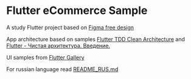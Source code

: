 # Flutter eCommerce Sample

A study Flutter project based on [Figma free design](https://www.figma.com/file/lOgdm8Y2zt0Tk95wMvKurq/E-commerce-Application-by-Fively-%2F-Light-Version/duplicate)

App architecture based on samples [Flutter TDD Clean Architecture](https://www.youtube.com/playlist?list=PLB6lc7nQ1n4iYGE_khpXRdJkJEp9WOech) and [Flutter - Чистая архитектура. Введение.](https://www.youtube.com/watch?v=EEoZEvsB7jg)

UI samples from [Flutter Gallery](https://gallery.flutter.dev/#/demo)

For russian lаnguage read [README_RUS.md](README_RUS.md)